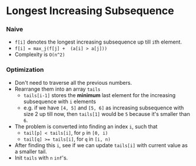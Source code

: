 # Longest Increasing Subsequence

### Naive

* `f[i]` denotes the longest increasing subsequence up till `i`th element.
* `f[i] = max_j(f[j] +  (a[i] > a[j]))`
* Complexity is `O(n^2)`

### Optimization

* Don't need to traverse all the previous numbers.
* Rearrange them into an array `tails`
  * `tails[i-1]` stores the __minimum__ last element for
    the increasing subsequence with `i` elements
  * e.g. if we have `[4, 5]` and `[5, 6]` as increasing
    subsequence with size 2 up till now, then `tails[1]`
    would be `5` because it's smaller than `6`.
* The problem is converted into finding an index `i`, such that
  * `tail[p] < tails[i]`, for `p` in `[0, i)`
  * `tail[q] >= tails[i]`, for `q` in `[i, n)`
* After finding this `i`, see if we can update `tails[i]` with
  current value as a smaller tail.
* Init `tails` with `n` `inf`'s.
